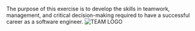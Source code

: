 The purpose of this exercise is to develop the skills in teamwork, management, and critical decision-making required to have a successful career as a software engineer.
![TEAM LOGO](https://user-images.githubusercontent.com/104153877/222307838-b7266892-3bb0-43b0-9c95-4b0f9288adc1.png)
